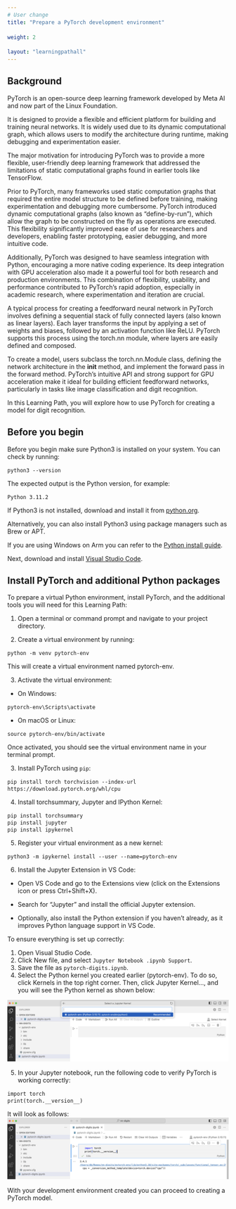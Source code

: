 ```yaml
---
# User change
title: "Prepare a PyTorch development environment"

weight: 2

layout: "learningpathall"
---
```


## Background

PyTorch is an open-source deep learning framework developed by Meta AI and now part of the Linux Foundation.

It is designed to provide a flexible and efficient platform for building and training neural networks. It is widely used due to its dynamic computational graph, which allows users to modify the architecture during runtime, making debugging and experimentation easier. 

The major motivation for introducing PyTorch was to provide a more flexible, user-friendly deep learning framework that addressed the limitations of static computational graphs found in earlier tools like TensorFlow. 

Prior to PyTorch, many frameworks used static computation graphs that required the entire model structure to be defined before training, making experimentation and debugging more cumbersome. PyTorch introduced dynamic computational graphs (also known as “define-by-run”), which allow the graph to be constructed on the fly as operations are executed. This flexibility significantly improved ease of use for researchers and developers, enabling faster prototyping, easier debugging, and more intuitive code.


Additionally, PyTorch was designed to have seamless integration with Python, encouraging a more native coding experience. Its deep integration with GPU acceleration also made it a powerful tool for both research and production environments. This combination of flexibility, usability, and performance contributed to PyTorch’s rapid adoption, especially in academic research, where experimentation and iteration are crucial.

A typical process for creating a feedforward neural network in PyTorch involves defining a sequential stack of fully connected layers (also known as linear layers). Each layer transforms the input by applying a set of weights and biases, followed by an activation function like ReLU. PyTorch supports this process using the torch.nn module, where layers are easily defined and composed.

To create a model, users subclass the torch.nn.Module class, defining the network architecture in the __init__ method, and implement the forward pass in the forward method. PyTorch’s intuitive API and strong support for GPU acceleration make it ideal for building efficient feedforward networks, particularly in tasks like image classification and digit recognition.

In this Learning Path, you will explore how to use PyTorch for creating a model for digit recognition. 

## Before you begin

Before you begin make sure Python3 is installed on your system. You can check by running:

```console
python3 --version
```

The expected output is the Python version, for example:

```output
Python 3.11.2
```

If Python3 is not installed, download and install it from [python.org](https://www.python.org/downloads/). 

Alternatively, you can also install Python3 using package managers such as Brew or APT. 

If you are using Windows on Arm you can refer to the [Python install guide](https://learn.arm.com/install-guides/py-woa/).

Next, download and install [Visual Studio Code](https://code.visualstudio.com/download).

## Install PyTorch and additional Python packages

To prepare a virtual Python environment, install PyTorch, and the additional tools you will need for this Learning Path:

1. Open a terminal or command prompt and navigate to your project directory. 

2. Create a virtual environment by running:

```console
python -m venv pytorch-env
```

This will create a virtual environment named pytorch-env. 

3. Activate the virtual environment:

* On Windows:
```console
pytorch-env\Scripts\activate
```

* On macOS or Linux: 
```console
source pytorch-env/bin/activate
```

Once activated, you should see the virtual environment name in your terminal prompt.

3. Install PyTorch using `pip`:

```console
pip install torch torchvision --index-url https://download.pytorch.org/whl/cpu
```

4. Install torchsummary, Jupyter and IPython Kernel:

```console
pip install torchsummary
pip install jupyter
pip install ipykernel
```

5. Register your virtual environment as a new kernel:

```console
python3 -m ipykernel install --user --name=pytorch-env
```

6. Install the Jupyter Extension in VS Code:

* Open VS Code and go to the Extensions view (click on the Extensions icon or press Ctrl+Shift+X).

* Search for “Jupyter” and install the official Jupyter extension.

* Optionally, also install the Python extension if you haven’t already, as it improves Python language support in VS Code.

To ensure everything is set up correctly:

1. Open Visual Studio Code. 
2. Click New file, and select `Jupyter Notebook .ipynb Support`.
3. Save the file as `pytorch-digits.ipynb`.
4. Select the Python kernel you created earlier (pytorch-env). To do so, click Kernels in the top right corner. Then, click Jupyter Kernel..., and you will see the Python kernel as shown below:

![img1](Figures/01.png)

5. In your Jupyter notebook, run the following code to verify PyTorch is working correctly:

```console
import torch
print(torch.__version__)
```

It will look as follows:
![img2](Figures/02.png)

With your development environment created you can proceed to creating a PyTorch model.